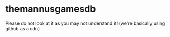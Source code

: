 # themannusgamesdb
Please do not look at it as you may not understand it! (we're basically using github as a cdn)
